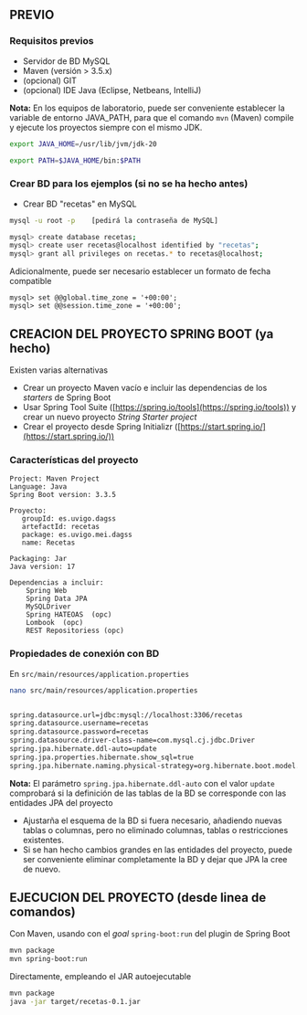 ## PREVIO
### Requisitos previos

* Servidor de BD MySQL
* Maven (versión > 3.5.x)
* (opcional) GIT
* (opcional) IDE Java (Eclipse, Netbeans, IntelliJ)

**Nota:** En los equipos de laboratorio, puede ser conveniente establecer la variable de entorno JAVA_PATH, para que el comando `mvn` (Maven) compile y ejecute los proyectos siempre con el mismo JDK. 

 ```sh 
 export JAVA_HOME=/usr/lib/jvm/jdk-20 

 export PATH=$JAVA_HOME/bin:$PATH 
 ```

### Crear BD para los ejemplos  (si no se ha hecho antes)

* Crear BD "recetas" en MySQL 

```sh
mysql -u root -p    [pedirá la contraseña de MySQL]

mysql> create database recetas;
mysql> create user recetas@localhost identified by "recetas";
mysql> grant all privileges on recetas.* to recetas@localhost;

```

Adicionalmente, puede ser necesario establecer un formato de fecha compatible
```
mysql> set @@global.time_zone = '+00:00';
mysql> set @@session.time_zone = '+00:00';
```

## CREACION DEL PROYECTO SPRING BOOT (ya hecho)
Existen varias alternativas
* Crear un proyecto Maven vacío e incluir las dependencias de los _starters_ de Spring Boot
* Usar Spring Tool Suite ([https://spring.io/tools](https://spring.io/tools)) y crear un nuevo proyecto _String Starter project_
* Crear el proyecto desde Spring Initializr ([https://start.spring.io/](https://start.spring.io/))

### Características del proyecto
```
Project: Maven Project
Language: Java
Spring Boot version: 3.3.5

Proyecto: 
   groupId: es.uvigo.dagss
   artefactId: recetas
   package: es.uvigo.mei.dagss
   name: Recetas

Packaging: Jar
Java version: 17

Dependencias a incluir:
    Spring Web
    Spring Data JPA
    MySQLDriver
    Spring HATEOAS  (opc)
    Lombook  (opc)
    REST Repositoriess (opc)
```

### Propiedades de conexión con BD

En `src/main/resources/application.properties`

```sh
nano src/main/resources/application.properties


spring.datasource.url=jdbc:mysql://localhost:3306/recetas
spring.datasource.username=recetas
spring.datasource.password=recetas
spring.datasource.driver-class-name=com.mysql.cj.jdbc.Driver
spring.jpa.hibernate.ddl-auto=update
spring.jpa.properties.hibernate.show_sql=true
spring.jpa.hibernate.naming.physical-strategy=org.hibernate.boot.model.naming.PhysicalNamingStrategyStandardImplle
```

**Nota:** El parámetro `spring.jpa.hibernate.ddl-auto` con el valor `update` comprobará si la definición de las tablas de la BD se corresponde con las entidades JPA del proyecto
- Ajustarña el esquema de la BD si fuera necesario, añadiendo nuevas tablas o columnas, pero no eliminado columnas, tablas o restricciones existentes.
- Si se han hecho cambios grandes en las entidades del proyecto, puede ser conveniente eliminar completamente la BD y dejar que JPA la cree de nuevo.

## EJECUCION DEL PROYECTO (desde linea de comandos)

Con Maven, usando con el _goal_ `spring-boot:run` del plugin de Spring Boot

```sh
mvn package
mvn spring-boot:run
```

Directamente, empleando el JAR autoejecutable
```sh
mvn package
java -jar target/recetas-0.1.jar
```

